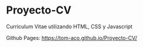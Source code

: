 # Proyecto-CV
Curriculum Vitae utilizando HTML, CSS y Javascript


Github Pages: 
https://tom-aco.github.io/Proyecto-CV/
